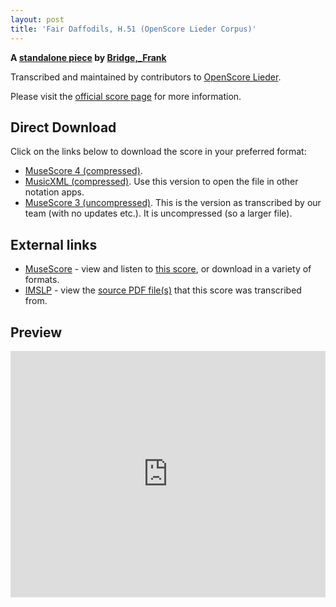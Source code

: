 ```yaml
---
layout: post
title: 'Fair Daffodils, H.51 (OpenScore Lieder Corpus)'
---
```


__A [standalone piece](https://fourscoreandmore.org/OpenScore/Bridge%2C_Frank/_/) by [Bridge,_Frank](https://fourscoreandmore.org/OpenScore/Bridge%2C_Frank)__

Transcribed and maintained by contributors to [OpenScore Lieder].

Please visit the [official score page] for more information.

[official score page]: https://musescore.com/openscore-lieder-corpus/scores/6257518
[OpenScore Lieder]: https://musescore.com/openscore-lieder-corpus

## Direct Download

Click on the links below to download the score in your preferred format:
- [MuseScore 4 (compressed)](https://fourscoreandmore.org/OpenScore/Bridge%2C_Frank/_/Fair_Daffodils%2C_H.51.mscz).
- [MusicXML (compressed)](https://fourscoreandmore.org/OpenScore/Bridge%2C_Frank/_/Fair_Daffodils%2C_H.51.mxl). Use this version to open the file in other notation apps.
- [MuseScore 3 (uncompressed)](https://raw.githubusercontent.com/OpenScore/Lieder/refs/heads/main/scores/Bridge%2C_Frank/_/Fair_Daffodils%2C_H.51/lc6257518.mscx). This is the version as transcribed by our team (with no updates etc.). It is uncompressed (so a larger file).

## External links

- [MuseScore] - view and listen to [this score][MuseScore], or download in a variety of formats.
- [IMSLP] - view the [source PDF file(s)][IMSLP] that this score was transcribed from.

[MuseScore]: https://musescore.com/score/6257518
[IMSLP]: https://imslp.org/wiki/Special:ReverseLookup/212407

## Preview

<iframe width="100%" height="394" src="https://musescore.com/openscore-lieder-corpus/scores/6257518/embed" frameborder="0" allowfullscreen allow="autoplay; fullscreen"></iframe>
